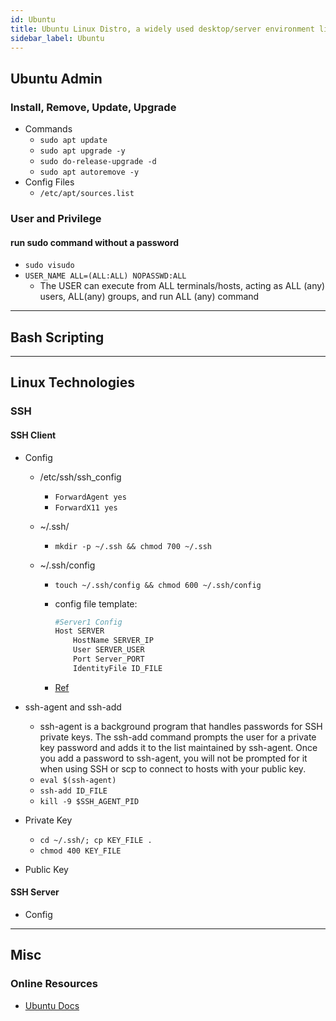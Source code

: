 ```yaml
---
id: Ubuntu
title: Ubuntu Linux Distro, a widely used desktop/server environment linux platform.
sidebar_label: Ubuntu
---
```


## Ubuntu Admin

### Install, Remove, Update, Upgrade

- Commands
  - `sudo apt update`
  - `sudo apt upgrade -y`
  - `sudo do-release-upgrade -d`
  - `sudo apt autoremove -y`
- Config Files
  - `/etc/apt/sources.list`

### User and Privilege

#### run sudo command without a password

- `sudo visudo`
- `USER_NAME ALL=(ALL:ALL) NOPASSWD:ALL`
  - The USER can execute from ALL terminals/hosts, acting as ALL (any) users, ALL(any) groups, and run ALL (any) command

---

## Bash Scripting

---

## Linux Technologies

### SSH

#### SSH Client

- Config

  - /etc/ssh/ssh_config
    - `ForwardAgent yes`
    - `ForwardX11 yes`
  - ~/.ssh/
    - `mkdir -p ~/.ssh && chmod 700 ~/.ssh`
  - ~/.ssh/config

    - `touch ~/.ssh/config && chmod 600 ~/.ssh/config`
    - config file template:

      ```bash
      #Server1 Config
      Host SERVER
          HostName SERVER_IP
          User SERVER_USER
          Port Server_PORT
          IdentityFile ID_FILE
      ```

    - [Ref](https://www.cyberciti.biz/faq/create-ssh-config-file-on-linux-unix/)

- ssh-agent and ssh-add
  - ssh-agent is a background program that handles passwords for SSH private keys. The ssh-add command prompts the user for a private key password and adds it to the list maintained by ssh-agent. Once you add a password to ssh-agent, you will not be prompted for it when using SSH or scp to connect to hosts with your public key.
  - `eval $(ssh-agent)`
  - `ssh-add ID_FILE`
  - `kill -9 $SSH_AGENT_PID`
- Private Key
  - `cd ~/.ssh/; cp KEY_FILE .`
  - `chmod 400 KEY_FILE`
- Public Key

#### SSH Server

- Config

---

## Misc

### Online Resources

- [Ubuntu Docs](https://help.ubuntu.com/)
